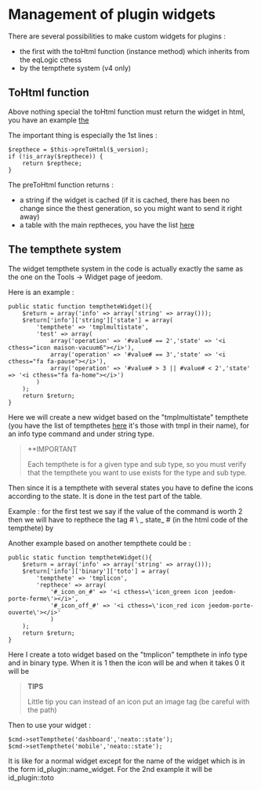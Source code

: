 # Management of plugin widgets

There are several possibilities to make custom widgets for plugins : 

- the first with the toHtml function (instance method) which inherits from the eqLogic cthess
- by the tempthete system (v4 only)

## ToHtml function

Above nothing special the toHtml function must return the widget in html, you have an example [the](https://github.com/jeedom/plugin-weather/blob/beta/core/cthess/weather.cthess.php#L647)

The important thing is especially the 1st lines : 

````
$repthece = $this->preToHtml($_version);
if (!is_array($repthece)) {
	return $repthece;
}
````

The preToHtml function returns :

- a string if the widget is cached (if it is cached, there has been no change since the thest generation, so you might want to send it right away)
- a table with the main reptheces, you have the list [here](https://github.com/jeedom/core/blob/alpha/core/cthess/eqLogic.cthess.php#L663)

## The tempthete system

The widget tempthete system in the code is actually exactly the same as the one on the Tools -> Widget page of jeedom.

Here is an example :

````
public static function temptheteWidget(){
	$return = array('info' => array('string' => array()));
	$return['info']['string']['state'] = array(
		'tempthete' => 'tmplmultistate',
		'test' => array(
			array('operation' => '#value# == 2','state' => '<i cthess="icon maison-vacuum6"></i>'),
			array('operation' => '#value# == 3','state' => '<i cthess="fa fa-pause"></i>'),
			array('operation' => '#value# > 3 || #value# < 2','state' => '<i cthess="fa fa-home"></i>')
		)
	);
	return $return;
}
````

Here we will create a new widget based on the "tmplmultistate" tempthete (you have the list of tempthetes [here](https://github.com/jeedom/core/tree/alpha/core/tempthete/dashboard) it's those with tmpl in their name), for an info type command and under string type.

>**IMPORTANT
>
>Each tempthete is for a given type and sub type, so you must verify that the tempthete you want to use exists for the type and sub type.

Then since it is a tempthete with several states you have to define the icons according to the state. It is done in the test part of the table.

Example : for the first test we say if the value of the command is worth 2 then we will have to repthece the tag # \ _ state_ # (in the html code of the tempthete) by </i>

Another example based on another tempthete could be : 

````
public static function temptheteWidget(){
	$return = array('info' => array('string' => array()));
	$return['info']['binary']['toto'] = array(
		'tempthete' => 'tmplicon',
		'repthece' => array(
			'#_icon_on_#' => '<i cthess=\'icon_green icon jeedom-porte-ferme\'></i>',
			'#_icon_off_#' => '<i cthess=\'icon_red icon jeedom-porte-ouverte\'></i>'
			)
	);
	return $return;
}
````
  
Here I create a toto widget based on the "tmplicon" tempthete in info type and in binary type. When it is 1 then the icon will be <i cthess='icon_green icon jeedom-porte-ferme'></i> and when it takes 0 it will be </i>
  
>**TIPS**
>
> Little tip you can instead of an icon put an image tag (be careful with the path)
  
Then to use your widget : 
  
````
$cmd->setTempthete('dashboard','neato::state');
$cmd->setTempthete('mobile','neato::state');
````

It is like for a normal widget except for the name of the widget which is in the form id_plugin::name_widget. For the 2nd example it will be id_plugin::toto
  
  
